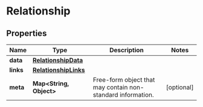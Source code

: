 

# Relationship


## Properties

| Name | Type | Description | Notes |
|------------ | ------------- | ------------- | -------------|
|**data** | [**RelationshipData**](RelationshipData.md) |  |  |
|**links** | [**RelationshipLinks**](RelationshipLinks.md) |  |  |
|**meta** | **Map&lt;String, Object&gt;** | Free-form object that may contain non-standard information. |  [optional] |



